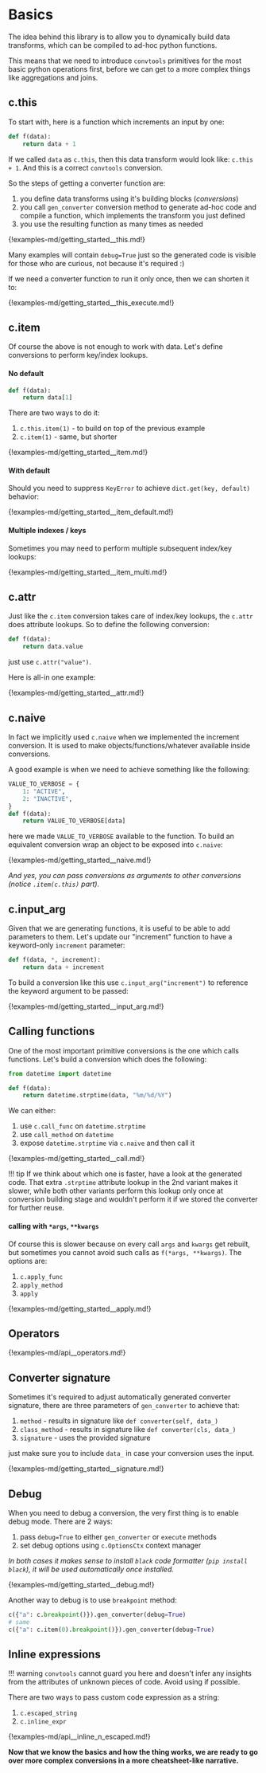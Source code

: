 # Basics

The idea behind this library is to allow you to dynamically build data
transforms, which can be compiled to ad-hoc python functions.

This means that we need to introduce `convtools` primitives for the most basic
python operations first, before we can get to a more complex things like
aggregations and joins.

## c.this

To start with, here is a function which increments an input by one:
```python
def f(data):
    return data + 1
```

If we called `data` as `c.this`, then this data transform would look like:
`c.this + 1`. And this is a correct `convtools` conversion.

So the steps of getting a converter function are:

1. you define data transforms using it's building blocks (_conversions_)
1. you call ``gen_converter`` conversion method to generate ad-hoc code and
   compile a function, which implements the transform you just defined
1. you use the resulting function as many times as needed

{!examples-md/getting_started__this.md!}

Many examples will contain `debug=True` just so the generated code is visible
for those who are curious, not because it's required :)

If we need a converter function to run it only once, then we can shorten it to:

{!examples-md/getting_started__this_execute.md!}


## c.item

Of course the above is not enough to work with data. Let's define conversions
to perform key/index lookups.

#### No default

```python
def f(data):
    return data[1]
```

There are two ways to do it:

1. `c.this.item(1)` - to build on top of the previous example
1. `c.item(1)` - same, but shorter


{!examples-md/getting_started__item.md!}

#### With default

Should you need to suppress `KeyError` to achieve `dict.get(key, default)`
behavior:

{!examples-md/getting_started__item_default.md!}


#### Multiple indexes / keys

Sometimes you may need to perform multiple subsequent index/key lookups:

{!examples-md/getting_started__item_multi.md!}


## c.attr

Just like the `c.item` conversion takes care of index/key lookups, the
`c.attr` does attribute lookups. So to define the following conversion:

```python
def f(data):
    return data.value
```

just use `c.attr("value")`.

Here is all-in one example:

{!examples-md/getting_started__attr.md!}


## c.naive

In fact we implicitly used `c.naive` when we implemented the increment
conversion. It is used to make objects/functions/whatever available inside
conversions.

A good example is when we need to achieve something like the following:

```python
VALUE_TO_VERBOSE = {
    1: "ACTIVE",
	2: "INACTIVE",
}
def f(data):
    return VALUE_TO_VERBOSE[data]
```
here we made `VALUE_TO_VERBOSE` available to the function. To build an
equivalent conversion wrap an object to be exposed into `c.naive`:

{!examples-md/getting_started__naive.md!}

_And yes, you can pass conversions as arguments to other conversions (notice
`.item(c.this)` part)._


## c.input_arg

Given that we are generating functions, it is useful to be able to add
parameters to them. Let's update our "increment" function to have a
keyword-only `increment` parameter:

```python
def f(data, *, increment):
    return data + increment
```


To build a conversion like this use `c.input_arg("increment")` to reference the
keyword argument to be passed:

{!examples-md/getting_started__input_arg.md!}


## Calling functions

One of the most important primitive conversions is the one which calls
functions. Let's build a conversion which does the following:

```python
from datetime import datetime

def f(data):
    return datetime.strptime(data, "%m/%d/%Y")
```

We can either:

1. use `c.call_func` on `datetime.strptime`
1. use `call_method` on `datetime`
1. expose `datetime.strptime` via `c.naive` and then call it

{!examples-md/getting_started__call.md!}

!!! tip
	If we think about which one is faster, have a look at the generated code.
	That extra `.strptime` attribute lookup in the 2nd variant makes it slower,
	while both other variants perform this lookup only once at conversion
	building stage and wouldn't perform it if we stored the converter for
	further reuse.

#### calling with `*args`, `**kwargs`

Of course this is slower because on every call `args` and `kwargs` get rebuilt,
but sometimes you cannot avoid such calls as `f(*args, **kwargs)`. The options
are:

1. `c.apply_func`
1. `apply_method`
1. `apply`

{!examples-md/getting_started__apply.md!}


## Operators

{!examples-md/api__operators.md!}

## Converter signature

Sometimes it's required to adjust automatically generated converter signature,
there are three parameters of `gen_converter` to achieve that:

1. `method` - results in signature like `def converter(self, data_)`
1. `class_method` - results in signature like `def converter(cls, data_)`
1. `signature` - uses the provided signature

just make sure you to include `data_` in case your conversion uses the input.

{!examples-md/getting_started__signature.md!}


## Debug

When you need to debug a conversion, the very first thing is to enable debug
mode. There are 2 ways:

1. pass `debug=True` to either `gen_converter` or `execute` methods
2. set debug options using `c.OptionsCtx` context manager

_In both cases it makes sense to install `black` code formatter (`pip install
black`), it will be used automatically once installed._

{!examples-md/getting_started__debug.md!}

Another way to debug is to use `breakpoint` method:

```python
c({"a": c.breakpoint()}).gen_converter(debug=True)
# same
c({"a": c.item(0).breakpoint()}).gen_converter(debug=True)
```


## Inline expressions

!!! warning
	`convtools` cannot guard you here and doesn't infer any insights from the
	attributes of unknown pieces of code. Avoid using if possible.

There are two ways to pass custom code expression as a string:

1. `c.escaped_string`
1. `c.inline_expr`


{!examples-md/api__inline_n_escaped.md!}


**Now that we know the basics and how the thing works, we are ready to go over
more complex conversions in a more cheatsheet-like narrative.**
